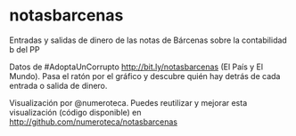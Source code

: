 notasbarcenas
=============


Entradas y salidas de dinero de las notas de Bárcenas sobre la contabilidad b del PP

Datos de #AdoptaUnCorrupto http://bit.ly/notasbarcenas (El País y El Mundo).
Pasa el ratón por el gráfico y descubre quién hay detrás de cada entrada o salida de dinero.

Visualización por @numeroteca. Puedes reutilizar y mejorar esta visualización (código disponible) en http://github.com/numeroteca/notasbarcenas
